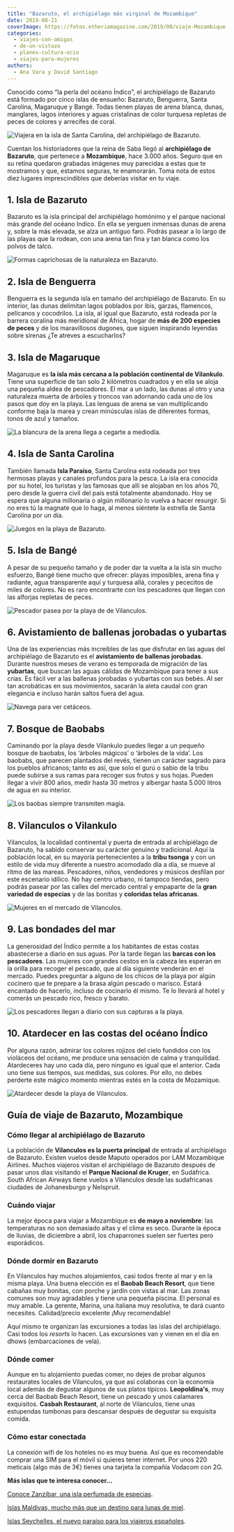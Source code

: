 ```yaml
---
title: "Bazaruto, el archipiélago más virginal de Mozambique"
date: 2019-08-21
coverImage: https://fotos.etheriamagazine.com/2019/08/viaje-Mozambique-bazaruto-vilanculos-playa.jpg
categories: 
  - viajes-con-amigas
  - de-un-vistazo
  - planes-cultura-ocio
  - viajes-para-mujeres
authors: 
  - Ana Vara y David Santiago
---
```


Conocido como “la perla del océano Índico”, el archipiélago de Bazaruto está formado por 
cinco islas de ensueño: Bazaruto, Benguerra, Santa Carolina, Magaruque y Bangé. Todas 
tienen playas de arena blanca, dunas, manglares, lagos interiores y aguas cristalinas de 
color turquesa repletas de peces de colores y arrecifes de coral. 

![Viajera en la isla de Santa Carolina, del archipiélago de Bazaruto.](https://fotos.etheriamagazine.com/2019/08/viaje-Mozambique-costa-isla-santa-carolina-bazaruto.jpg "Viajera en la isla de Santa Carolina, del archipiélago de Bazaruto.")

Cuentan los historiadores que la reina de Saba llegó al **archipiélago de Bazaruto**, 
que pertenece a **Mozambique**, hace 3.000 años. Seguro que en su retina quedaron 
grabadas imágenes muy parecidas a estas que te mostramos y que, estamos seguras, te 
enamorarán. Toma nota de estos diez lugares imprescindibles que deberías visitar en tu 
viaje. 

## 1\. Isla de Bazaruto

Bazaruto es la isla principal del archipiélago homónimo y el parque nacional más grande 
del océano Indico. En ella se yerguen inmensas dunas de arena y, sobre la más elevada, 
se alza un antiguo faro. Podrás pasear a lo largo de las playas que la rodean, con una 
arena tan fina y tan blanca como los polvos de talco. 

![Formas caprichosas de la naturaleza en Bazaruto.](https://fotos.etheriamagazine.com/2019/08/viaje-Mozambique-bazaruto-colores.jpg "Formas caprichosas de la naturaleza en Bazaruto.")

## 2\. Isla de Benguerra

Benguerra es la segunda isla en tamaño del archipiélago de Bazaruto. En su interior, las 
dunas delimitan lagos poblados por ibis, garzas, flamencos, pelícanos y cocodrilos. La 
isla, al igual que Bazaruto, está rodeada por la barrera coralina más meridional de 
África, hogar de **más de 200 especies de peces** y de los maravillosos dugones, que 
siguen inspirando leyendas sobre sirenas ¿Te atreves a escucharlos? 

## 3\. Isla de Magaruque

Magaruque es **la isla más cercana a la población continental de Vilankulo**. Tiene una 
superficie de tan solo 2 kilómetros cuadrados y en ella se aloja una pequeña aldea de 
pescadores. El mar a un lado, las dunas al otro y una naturaleza muerta de árboles y 
troncos van adornando cada uno de los pasos que doy en la playa. Las lenguas de arena se 
van multiplicando conforme baja la marea y crean minúsculas islas de diferentes formas, 
tonos de azul y tamaños. 

![La blancura de la arena llega a cegarte a mediodía.](https://fotos.etheriamagazine.com/2019/08/viaje-Mozambique-playas-bazaraturo.jpg "La blancura de la arena llega a cegarte a mediodía.")

## 4\. Isla de Santa Carolina

También llamada **Isla Paraíso**, Santa Carolina está rodeada por tres hermosas playas y 
canales profundos para la pesca. La isla era conocida por su hotel, los turistas y las 
famosas que allí se alojaban en los años 70, pero desde la guerra civil del país está 
totalmente abandonado. Hoy se espera que alguna millonaria o algún millonario lo vuelva 
a hacer resurgir. Si no eres tú la magnate que lo haga, al menos siéntete la estrella de 
Santa Carolina por un día. 

![Juegos en la playa de Bazaruto.](https://fotos.etheriamagazine.com/2019/08/viaje-Mozambique-bazaruto-vilanculos-playa.jpg "Juegos en la playa de Bazaruto.")

## 5\. Isla de Bangé

A pesar de su pequeño tamaño y de poder dar la vuelta a la isla sin mucho esfuerzo, 
Bangé tiene mucho que ofrecer: playas imposibles, arena fina y radiante, agua 
transparente aquí y turquesa allá, corales y pececitos de miles de colores. No es raro 
encontrarte con los pescadores que llegan con las alforjas repletas de peces. 

![Pescador pasea por la playa de de Vilanculos.](https://fotos.etheriamagazine.com/2019/08/viaje-Mozambique-Inhambane-vilanculos.jpg "Pescador pasea por la playa de de Vilanculos.")

## 6\. Avistamiento de ballenas jorobadas o yubartas

Una de las experiencias más increíbles de las que disfrutar en las aguas del 
archipiélago de Bazaruto es el **avistamiento de ballenas jorobadas**. Durante nuestros 
meses de verano es temporada de migración de las **yubartas**, que buscan las aguas 
cálidas de Mozambique para tener a sus crías. Es fácil ver a las ballenas jorobadas o 
yubartas con sus bebés. Al ser tan acrobáticas en sus movimientos, sacarán la aleta 
caudal con gran elegancia e incluso harán saltos fuera del agua. 

![Navega para ver cetáceos.](https://fotos.etheriamagazine.com/2019/08/viaje-Mozambique-ballena.jpg "Navega para ver cetáceos.")

## 7\. Bosque de Baobabs

Caminando por la playa desde Vilankulo puedes llegar a un pequeño bosque de baobabs, los 
‘árboles mágicos’ o ‘árboles de la vida’. Los baobabs, que parecen plantados del revés, 
tienen un carácter sagrado para los pueblos africanos; tanto es así, que solo el gurú o 
sabio de la tribu puede subirse a sus ramas para recoger sus frutos y sus hojas. Pueden 
llegar a vivir 800 años, medir hasta 30 metros y albergar hasta 5.000 litros de agua en 
su interior. 

![Los baobas siempre transmiten magia.](https://fotos.etheriamagazine.com/2019/08/viaje-Mozambique-baboba-Vilanculos-213.jpg "Los baobas siempre transmiten magia.")

## 8\. Vilanculos o Vilankulo

Vilanculos, la localidad continental y puerta de entrada al archipiélago de Bazaruto, ha 
sabido conservar su carácter genuino y tradicional. Aquí la población local, en su 
mayoría pertenecientes a la **tribu tsonga** y con un estilo de vida muy diferente a 
nuestro acomodado día a día, se mueve al ritmo de las mareas. Pescadores, niños, 
vendedores y músicos desfilan por este escenario idílico. No hay centro urbano, ni 
tampoco tiendas, pero podrás pasear por las calles del mercado central y empaparte de la 
**gran variedad de especias** y de las bonitas y **coloridas telas africanas**. 

![Mujeres en el mercado de Vilanculos.](https://fotos.etheriamagazine.com/2019/08/viaje-Mozambique-mujeres-mercado-vilanculos-bazaruto.jpg "Mujeres en el mercado de Vilanculos.")

## 9\. Las bondades del mar

La generosidad del Índico permite a los habitantes de estas costas abastecerse a diario 
en sus aguas. Por la tarde llegan las **barcas con los pescadores**. Las mujeres con 
grandes cestos en la cabeza les esperan en la orilla para recoger el pescado, que al día 
siguiente venderán en el mercado. Puedes preguntar a alguno de los chicos de la playa 
por algún cocinero que te prepare a la brasa algún pescado o marisco. Estará encantado 
de hacerlo, incluso de cocinarlo él mismo. Te lo llevará al hotel y comerás un pescado 
rico, fresco y barato. 

![Los pescadores llegan a diario con sus capturas a la playa.](https://fotos.etheriamagazine.com/2019/08/viaje-Mozambique-Bazaruto-Vilanculos.jpg "Los pescadores llegan a diario con sus capturas a la playa.")

## 10\. Atardecer en las costas del océano Índico

Por alguna razón, admirar los colores rojizos del cielo fundidos con los violáceos del 
océano, me produce una sensación de calma y tranquilidad. Atardeceres hay uno cada día, 
pero ninguno es igual que el anterior. Cada uno tiene sus tiempos, sus medidas, sus 
colores. Por ello, no debes perderte este mágico momento mientras estés en la costa de 
Mozamique. 

![Atardecer desde la playa de Vilanculos.](https://fotos.etheriamagazine.com/2019/08/viaje-Mozambique-dhow-beach-vilanculos.jpg "Atardecer desde la playa de Vilanculos.")

## Guía de viaje de Bazaruto, Mozambique

### Cómo llegar al archipiélago de Bazaruto

La población de **Vilanculos es la puerta principal** de entrada al archipiélago de 
Bazaruto. Existen vuelos desde Maputo operados por LAM Mozambique Airlines. Muchos 
viajeros visitan el archipiélago de Bazaruto después de pasar unos días visitando el 
**Parque Nacional de Kruger**, en Sudáfrica. South African Airways tiene vuelos a 
Vilanculos desde las sudafricanas ciudades de Johanesburgo y Nelspruit. 

### Cuándo viajar

La mejor época para viajar a Mozambique es **de mayo a noviembre**: las temperaturas no 
son demasiado altas y el clima es seco. Durante la época de lluvias, de diciembre a 
abril, los chaparrones suelen ser fuertes pero esporádicos. 

### Dónde dormir en Bazaruto

En Vilanculos hay muchos alojamientos, casi todos frente al mar y en la misma playa. Una 
buena elección es el **Baobab Beach Resort**, que tiene cabañas muy bonitas, con porche 
y jardín con vistas al mar. Las zonas comunes son muy agradables y tiene una pequeña 
piscina. El personal es muy amable. La gerente, Marina, una italiana muy resolutiva, te 
dará cuanto necesites. Calidad/precio excelente ¡Muy recomendable! 

Aquí mismo te organizan las excursiones a todas las islas del archipiélago. Casi todos 
los _resorts_ lo hacen. Las excursiones van y vienen en el día en dhows (embarcaciones 
de vela). 

### Dónde comer

Aunque en tu alojamiento puedas comer, no dejes de probar algunos restaurates locales de 
Vilanculos, ya que así colaboras con la economía local además de degustar algunos de sus 
platos típicos. **Leopoldina's**, muy cerca del Baobab Beach Resort, tiene un pescado y 
unos calamares exquisitos. **Casbah Restaurant**, al norte de Vilanculos, tiene unas 
estupendas tumbonas para descansar después de degustar su exquisita comida. 

### Cómo estar conectada

La conexión wifi de los hoteles no es muy buena. Así que es recomendable comprar una SIM 
para el móvil si quieres tener internet. Por unos 220 meticais (algo más de 3€) tienes 
una tarjeta la compañía Vodacom con 2G. 

**Más islas que te interesa conocer...** 

[Conoce Zanzíbar, una isla perfumada de 
especias](https://etheriamagazine.com/2018/11/30/mujeres-que-viajan-a-zanzibar-que-ver-en-tanzania/). 

[](https://etheriamagazine.com/2019/08/09/5-viajes-para-comenzar-a-conocer-africa/)[Islas 
Maldivas, mucho más que un destino para lunas de 
miel](https://etheriamagazine.com/2021/03/23/guia-que-hacer-en-maldivas-buceo-surf/). 

[Islas Seychelles, el nuevo paraíso para los viajeros 
españoles](https://etheriamagazine.com/2020/11/16/islas-seychelles-un-viaje-de-lujo-al-paraiso/).
